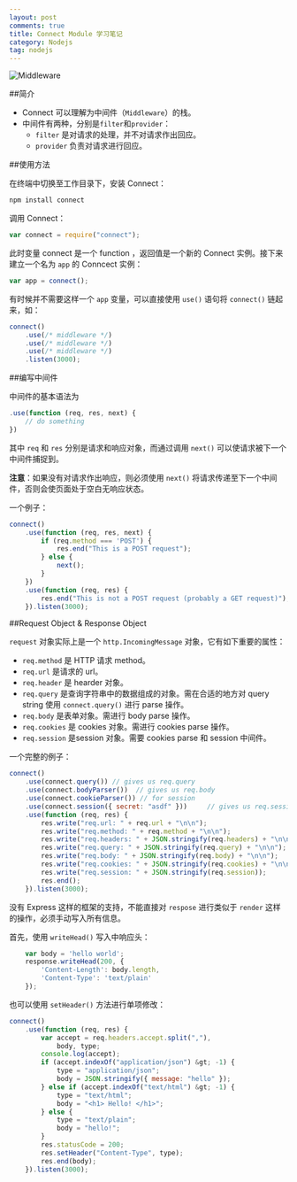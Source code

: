```yaml
---
layout: post
comments: true
title: Connect Module 学习笔记
category: Nodejs
tag: nodejs
---
```


![Middleware](http://o35qhjvld.qnssl.com/middleware.jpg "Connect Middleware")

##简介

- Connect 可以理解为中间件（`Middleware`）的栈。
- 中间件有两种，分别是`filter`和`provider`：
	- `filter` 是对请求的处理，并不对请求作出回应。
	- `provider` 负责对请求进行回应。

##使用方法

在终端中切换至工作目录下，安装 Connect：

```bash	
npm install connect
```

调用 Connect：

```js
var connect = require("connect");
```

此时变量 connect 是一个 function ，返回值是一个新的 Connect 实例。接下来建立一个名为 `app` 的 Conncect 实例：

```js
var app = connect();
```

有时候并不需要这样一个 `app` 变量，可以直接使用 `use()` 语句将 `connect()` 链起来，如：

```js
connect()
	.use(/* middleware */)
	.use(/* middleware */)
	.use(/* middleware */)
	.listen(3000);
```

##编写中间件

中间件的基本语法为

```js
.use(function (req, res, next) {
	// do something
})
```
其中 `req` 和 `res` 分别是请求和响应对象，而通过调用 `next()` 可以使请求被下一个中间件捕捉到。

**注意**：如果没有对请求作出响应，则必须使用 `next()` 将请求传递至下一个中间件，否则会使页面处于空白无响应状态。

一个例子：

```js
connect()
    .use(function (req, res, next) {
        if (req.method === 'POST') {
            res.end("This is a POST request");
        } else {
            next();
        }
    })
    .use(function (req, res) {
        res.end("This is not a POST request (probably a GET request)");
    }).listen(3000);
```

##Request Object & Response Object

`request` 对象实际上是一个 `http.IncomingMessage` 对象，它有如下重要的属性：

- `req.method` 是 HTTP 请求 method。
- `req.url` 是请求的 url。
- `req.header` 是 hearder 对象。
- `req.query` 是查询字符串中的数据组成的对象。需在合适的地方对 query string 使用 `connect.query()` 进行 parse 操作。
- `req.body` 是表单对象。需进行 body parse 操作。
- `req.cookies` 是 cookies 对象。需进行 cookies parse 操作。
- `req.session` 是session 对象。需要 cookies parse 和 session 中间件。

一个完整的例子：

```js
connect()
    .use(connect.query()) // gives us req.query
    .use(connect.bodyParser())  // gives us req.body
    .use(connect.cookieParser()) // for session
    .use(connect.session({ secret: "asdf" }))     // gives us req.session
    .use(function (req, res) {
        res.write("req.url: " + req.url + "\n\n");
        res.write("req.method: " + req.method + "\n\n");
        res.write("req.headers: " + JSON.stringify(req.headers) + "\n\n");
        res.write("req.query: " + JSON.stringify(req.query) + "\n\n");
        res.write("req.body: " + JSON.stringify(req.body) + "\n\n");
        res.write("req.cookies: " + JSON.stringify(req.cookies) + "\n\n");
        res.write("req.session: " + JSON.stringify(req.session));
        res.end();
    }).listen(3000);
```
没有 Express 这样的框架的支持，不能直接对 `respose` 进行类似于 `render` 这样的操作，必须手动写入所有信息。

首先，使用 `writeHead()` 写入中响应头：

```js
    var body = 'hello world';
    response.writeHead(200, {
        'Content-Length': body.length,
        'Content-Type': 'text/plain'
    });
```
也可以使用 `setHeader()` 方法进行单项修改：

```js
connect()
    .use(function (req, res) {
        var accept = req.headers.accept.split(","),
            body, type;
        console.log(accept);
        if (accept.indexOf("application/json") &gt; -1) {
            type = "application/json";
            body = JSON.stringify({ message: "hello" });
        } else if (accept.indexOf("text/html") &gt; -1) {
            type = "text/html";
            body = "<h1> Hello! </h1>";
        } else {
            type = "text/plain";
            body = "hello!";
        }
        res.statusCode = 200;
        res.setHeader("Content-Type", type);
        res.end(body);
    }).listen(3000);
```
